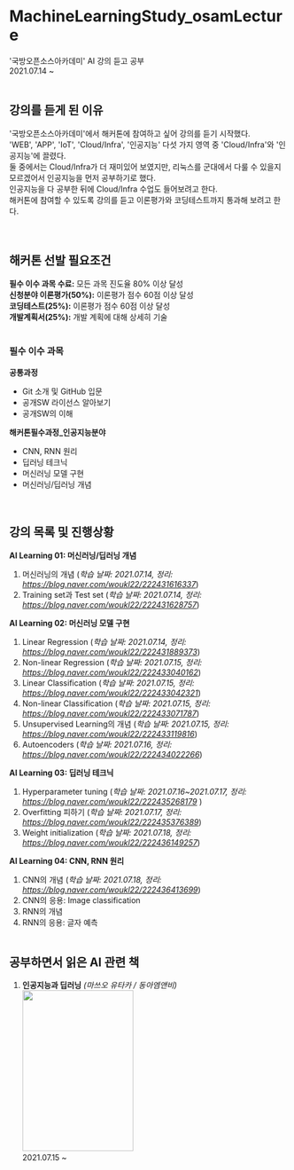 # MachineLearningStudy_osamLecture
'국방오픈소스아카데미' AI 강의 듣고 공부<br>
2021.07.14 ~ 
<br><br>

강의를 듣게 된 이유
---
'국방오픈소스아카데미'에서 해커톤에 참여하고 싶어 강의를 듣기 시작했다.<br>
'WEB', 'APP', 'IoT', 'Cloud/Infra', '인공지능' 다섯 가지 영역 중 'Cloud/Infra'와 '인공지능'에 끌렸다.<br>
둘 중에서는 Cloud/Infra가 더 재미있어 보였지만, 리눅스를 군대에서 다룰 수 있을지 모르겠어서 인공지능을 먼저 공부하기로 했다.<br>
인공지능을 다 공부한 뒤에 Cloud/Infra 수업도 들어보려고 한다.<br>
해커톤에 참여할 수 있도록 강의를 듣고 이론평가와 코딩테스트까지 통과해 보려고 한다.<br>
<br><br>

해커톤 선발 필요조건
---
**필수 이수 과목 수료:** 모든 과목 진도율 80% 이상 달성<br>
**신청분야 이론평가(50%):** 이론평가 점수 60점 이상 달성<br>
**코딩테스트(25%):** 이론평가 점수 60점 이상 달성<br>
**개발계획서(25%):** 개발 계획에 대해 상세히 기술<br>
<br>
### 필수 이수 과목<br>
**공통과정**
- Git 소개 및 GitHub 입문
- 공개SW 라이선스 알아보기
- 공개SW의 이해

**해커톤필수과정_인공지능분야**
- CNN, RNN 원리
- 딥러닝 테크닉
- 머신러닝 모델 구현
- 머신러닝/딥러닝 개념



<br>


강의 목록 및 진행상황
----
**AI Learning 01: 머신러닝/딥러닝 개념**
  1. 머신러닝의 개념 (*학습 날짜: 2021.07.14, 정리: <https://blog.naver.com/woukl22/222431616337>*)
  2. Training set과 Test set (*학습 날짜: 2021.07.14, 정리: <https://blog.naver.com/woukl22/222431628757>*)

**AI Learning 02: 머신러닝 모델 구현**
  1. Linear Regression  (*학습 날짜: 2021.07.14, 정리: <https://blog.naver.com/woukl22/222431889373>*)
  2. Non-linear Regression  (*학습 날짜: 2021.07.15, 정리: <https://blog.naver.com/woukl22/222433040162>*)
  3. Linear Classification  (*학습 날짜: 2021.07.15, 정리: <https://blog.naver.com/woukl22/222433042321>*)
  4. Non-linear Classification  (*학습 날짜: 2021.07.15, 정리: <https://blog.naver.com/woukl22/222433071787>*)
  5. Unsupervised Learning의 개념 (*학습 날짜: 2021.07.15, 정리: <https://blog.naver.com/woukl22/222433119816>*)
  6. Autoencoders (*학습 날짜: 2021.07.16, 정리: <https://blog.naver.com/woukl22/222434022266>*)

**AI Learning 03: 딥러닝 테크닉**
  1. Hyperparameter tuning (*학습 날짜: 2021.07.16~2021.07.17, 정리: <https://blog.naver.com/woukl22/222435268179>* )
  2. Overfitting 피하기 (*학습 날짜: 2021.07.17, 정리: <https://blog.naver.com/woukl22/222435376389>*)
  3. Weight initialization (*학습 날짜: 2021.07.18, 정리: <https://blog.naver.com/woukl22/222436149257>*)

**AI Learning 04: CNN, RNN 원리**
  1. CNN의 개념 (*학습 날짜: 2021.07.18, 정리: <https://blog.naver.com/woukl22/222436413699>*)
  2. CNN의 응용: Image classification
  3. RNN의 개념
  4. RNN의 응용: 글자 예측
<br><br>

공부하면서 읽은 AI 관련 책
---
1. **인공지능과 딥러닝** *(마쓰오 유타카 / 동아엠앤비)*<br>
  <img src="https://user-images.githubusercontent.com/69896250/125956678-d731c85b-98e7-4a3b-a12c-492ed51f65c1.jpeg" width="200px" height="290px"></img><br>
  2021.07.15 ~ 
